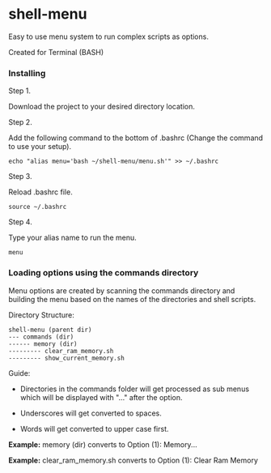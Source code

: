 # shell-menu

Easy to use menu system to run complex scripts as options.

Created for Terminal (BASH)

### Installing

Step 1.

Download the project to your desired directory location.

Step 2.

Add the following command to the bottom of .bashrc (Change the command to use your setup).

```
echo "alias menu='bash ~/shell-menu/menu.sh'" >> ~/.bashrc
```

Step 3.

Reload .bashrc file.

```
source ~/.bashrc
```

Step 4.

Type your alias name to run the menu.

```
menu
```

### Loading options using the commands directory

Menu options are created by scanning the commands directory and building the menu based on the names of the directories and shell scripts.

Directory Structure:

```
shell-menu (parent dir)
--- commands (dir)
------ memory (dir)
--------- clear_ram_memory.sh
--------- show_current_memory.sh
```

Guide:

* Directories in the commands folder will get processed as sub menus which will be displayed with "..." after the option.

* Underscores will get converted to spaces.

* Words will get converted to upper case first.

**Example:** memory (dir) converts to  Option (1): Memory...

**Example:** clear_ram_memory.sh converts to Option (1): Clear Ram Memory
